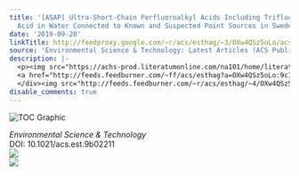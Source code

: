 ```yaml
---
title: '[ASAP] Ultra-Short-Chain Perfluoroalkyl Acids Including Trifluoromethane Sulfonic
  Acid in Water Connected to Known and Suspected Point Sources in Sweden'
date: '2019-09-20'
linkTitle: http://feedproxy.google.com/~r/acs/esthag/~3/OXw4QSz5oLo/acs.est.9b02211
source: 'Environmental Science & Technology: Latest Articles (ACS Publications)'
description: |-
  <p><img src="https://achs-prod.literatumonline.com/na101/home/literatum/publisher/achs/journals/content/esthag/0/esthag.ahead-of-print/acs.est.9b02211/20190920/images/medium/es9b02211_0004.gif" alt="TOC Graphic"/></p><div><cite>Environmental Science & Technology</cite></div><div>DOI: 10.1021/acs.est.9b02211</div><div class="feedflare">
  <a href="http://feeds.feedburner.com/~ff/acs/esthag?a=OXw4QSz5oLo:9c1A33BVny4:yIl2AUoC8zA"><img src="http://feeds.feedburner.com/~ff/acs/esthag?d=yIl2AUoC8zA" border="0"></img></a>
  </div><img src="http://feeds.feedburner.com/~r/acs/esthag/~4/OXw4QSz5oLo" ...
disable_comments: true
---
```

<p><img src="https://achs-prod.literatumonline.com/na101/home/literatum/publisher/achs/journals/content/esthag/0/esthag.ahead-of-print/acs.est.9b02211/20190920/images/medium/es9b02211_0004.gif" alt="TOC Graphic"/></p><div><cite>Environmental Science & Technology</cite></div><div>DOI: 10.1021/acs.est.9b02211</div><div class="feedflare">
<a href="http://feeds.feedburner.com/~ff/acs/esthag?a=OXw4QSz5oLo:9c1A33BVny4:yIl2AUoC8zA"><img src="http://feeds.feedburner.com/~ff/acs/esthag?d=yIl2AUoC8zA" border="0"></img></a>
</div><img src="http://feeds.feedburner.com/~r/acs/esthag/~4/OXw4QSz5oLo" ...